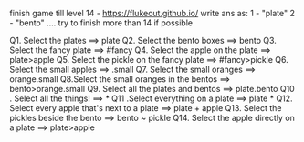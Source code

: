 
finish game till level 14 - https://flukeout.github.io/ write ans as: 1 - "plate" 2 - "bento" .... try to finish more than 14 if possible

Q1. Select the plates
==> plate
Q2. Select the bento boxes
==> bento
Q3. Select the fancy plate
==> #fancy
Q4. Select the apple on the plate
==> plate>apple
Q5. Select the pickle on the fancy plate
==> #fancy>pickle
Q6. Select the small apples
==> .small
Q7. Select the small oranges
==> orange.small
Q8.Select the small oranges in the bentos
==> bento>orange.small
Q9. Select all the plates and bentos
==> plate.bento
Q10 . Select all the things!
==>  *
Q11 .Select everything on a plate
==> plate *
Q12. Select every apple that's next to a plate
==> plate + apple
Q13. Select the pickles beside the bento
==> bento ~ pickle
Q14. Select the apple directly on a plate
==> plate>apple
